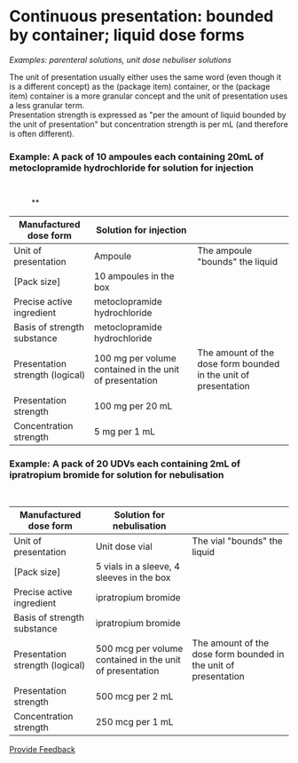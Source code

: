 # Continuous presentation: bounded by container; liquid dose forms

_Examples: parenteral solutions, unit dose nebuliser solutions_

The unit of presentation usually either uses the same word (even though it is a different concept) as the (package item) container, or the (package item) container is a more granular concept and the unit of presentation uses a less granular term.\
Presentation strength is expressed as "per the amount of liquid bounded by the unit of presentation" but concentration strength is per mL (and therefore is often different).

### **Example: A pack of 10 ampoules each containing 20mL of metoclopramide hydrochloride for solution for injection**

<figure><img src="../../../../../../.gitbook/assets/Screenshot 2025-09-26 at 3.43.12 PM.png" alt=""><figcaption></figcaption></figure>

<figure><img src="../../../../../../authoring/pharmaceutical-and-biologic-product/images/304775958.jpg" alt=""><figcaption><p>**</p></figcaption></figure>

| Manufactured dose form          | Solution for injection                                  |                                                                 |
| ------------------------------- | ------------------------------------------------------- | --------------------------------------------------------------- |
| Unit of presentation            | Ampoule                                                 | The ampoule "bounds" the liquid                                 |
| \[Pack size]                    | 10 ampoules in the box                                  |                                                                 |
| Precise active ingredient       | metoclopramide hydrochloride                            |                                                                 |
| Basis of strength substance     | metoclopramide hydrochloride                            |                                                                 |
| Presentation strength (logical) | 100 mg per volume contained in the unit of presentation | The amount of the dose form bounded in the unit of presentation |
| Presentation strength           | 100 mg per 20 mL                                        |                                                                 |
| Concentration strength          | 5 mg per 1 mL                                           |                                                                 |

### **Example: A pack of 20 UDVs each containing 2mL of ipratropium bromide for solution for nebulisation**

<figure><img src="../../../../../../.gitbook/assets/Screenshot 2025-09-26 at 3.45.17 PM.png" alt=""><figcaption></figcaption></figure>

<figure><img src="../../../../../../authoring/pharmaceutical-and-biologic-product/images/304775959.jpg" alt=""><figcaption></figcaption></figure>

| Manufactured dose form          | Solution for nebulisation                                |                                                                 |
| ------------------------------- | -------------------------------------------------------- | --------------------------------------------------------------- |
| Unit of presentation            | Unit dose vial                                           | The vial "bounds" the liquid                                    |
| \[Pack size]                    | 5 vials in a sleeve, 4 sleeves in the box                |                                                                 |
| Precise active ingredient       | ipratropium bromide                                      |                                                                 |
| Basis of strength substance     | ipratropium bromide                                      |                                                                 |
| Presentation strength (logical) | 500 mcg per volume contained in the unit of presentation | The amount of the dose form bounded in the unit of presentation |
| Presentation strength           | 500 mcg per 2 mL                                         |                                                                 |
| Concentration strength          | 250 mcg per 1 mL                                         |                                                                 |

<a href="https://docs.google.com/forms/d/e/1FAIpQLScTmbZIf0UEQwYDkY27EEWBkaiYkHSbR0_9DmFrMLXoQLyL7Q/viewform?usp=pp_url&#x26;entry.1767247133=SCT+Editorial+Guide&#x26;entry.670899847=Continuous%20presentation%3A%20bounded%20by%20container%3B%20liquid%20dose%20forms" class="button primary">Provide Feedback</a>
